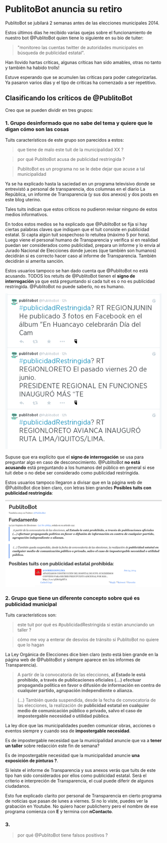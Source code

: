 # PublitoBot anuncia su retiro


PublitoBot se jubilará 2 semanas antes de las elecciones municipales 2014.

Estos últimos días he recibido varias quejas sobre el funcionamiento de nuestro
bot @PublitoBot quien tiene lo siguiente en su bio de tuiter:

> "monitoreo las cuentas twitter de autoridades municipales
en búsqueda de publicidad estatal".

Han llovido hartas críticas, algunas críticas han sido amables, otras no tanto
y también ha habido trolls!

Estuve esperando que se acumulen las críticas para poder categorizarlas. Ya
pasaron varios días y el tipo de críticas ha comenzado a ser repetitivo.

## Clasificando los críticos de @PublitoBot

Creo que se pueden dividir en tres grupos:

### 1. Grupo desinformado que no sabe del tema y quiere que le digan cómo son las cosas
Tuits característicos de este grupo son parecidos a estos:

> que tiene de malo este tuit de la municipalidad XX ?

> por qué PublitoBot acusa de publicidad restringida ?

> PublitoBot es un programa no se le debe dejar que acuse a tal municipalidad

Ya se ha explicado hasta la saciedad en un programa televisivo donde se
entrevistó a personal de transparencia, dos columnas en el diario La República,
un informe de Transparencia (y sus dos anexos) y dos posts en este blog uterino.

Tales tuits indican que estos críticos no pudieron revisar ninguno de estos
medios informativos.

En todos estos medios se ha explicado que @PublitoBot se fija si hay ciertas
palabras claves que indiquen que el tuit consiste en publicidad estatal.
Si capta algún tuit sospechoso lo retuitea (máximo 5 por hora). Luego viene el
personal humano de Transparencia y verifica si en realidad puedan ser
considerados como publicidad, prepara un informe y lo envía al Jurado Nacional
de Elecciones donde jueces (que también son humanos) decidirán si es correcto
hacer caso al informe de Transparencia. También decidirán si amerita sanción.

Estos usuarios tampoco se han dado cuenta que @PublitoBot no está acusando.
TODOS los retuits de @PublitoBot tienen el **signo de interrogación** ya que
está preguntando si cada tuit es o no es publicidad restringida. @PublitoBot no
puede saberlo, no es humano.

![](images/2014-06-25_tutis_1.png)

Supuse que era explícito que el **signo de interrogación** se usa para
preguntar algo en caso de desconocimiento. @PublitoBot **no está acusando**
está preguntando a los humanos del público en general si ese tuit debe o no
debe ser considerado como publicidad restringida.

Estos usuarios tampoco llegaron a divisar que en la página web de @PublitoBot
dice bien claro, con letras bien grandes **Posibles tuits con publicidad
restringida**:

![](images/2014-06-25_tutis_2.png)


### 2. Grupo que tiene un diferente concepto sobre qué es publicidad municipal
Tuits característicos son:

> este tuit por qué es #publicidadRestringida si están anunciando un taller ?

> cómo me voy a enterar de desvíos de tránsito si PublitoBot no quiere que lo
hagan

La Ley Orgánica de Elecciones dice bien claro (esto está bien grande en la
        página web de @PublitoBot y siempre aparece en los informes de
        Transparencia).
>  A partir de la convocatoria de las elecciones, **al Estado le está
prohibido, a través de publicaciones oficiales (...) efectuar propaganda
política en favor o difusión de información en contra de cualquier partido,
    agrupación independiente o alianza.**

> (...) También queda suspendida, desde la fecha de convocatoria de las
elecciones, la realización de **publicidad estatal en cualquier medio de
comunicación público o privado, salvo el caso de impostergable necesidad o
utilidad pública**.

La ley dice que las municipalidades pueden comunicar obras, acciones o eventos
siempre y cuando sea de **impostergable necesidad**.

Es de impostergable necesidad que la municipalidad anuncie que va a **tener un
taller** sobre redacción este fin de semana?

Es de impostergable necesidad que la municipalidad anuncie **una exposición de
pinturas ?**.

Si leíste el informe de Transparencia y sus anexos verás que tuits de este tipo
han sido considerados por ellos como publicidad estatal. Será el criterio e
interpreción de Transparencia, el cual puede diferir de algunos ciudadanos.

Esto fue explicado clarito por personal de Transparencia en cierto programa de
noticias que pasan de lunes a viernes. Si no lo viste, puedes ver la grabación
en Youtube. No quiero hacer publicherry pero el nombre de ese programa comienza
con **E** y termina con **nContacto**.

### 3.
> por qué @PublitoBot tiene falsos positivos ?
